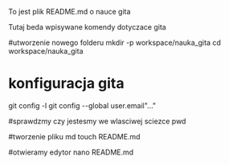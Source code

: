 To jest plik README.md o nauce gita

Tutaj beda wpisywane komendy dotyczace gita

#utworzenie nowego folderu
mkdir -p workspace/nauka_gita
cd workspace/nauka_gita

# konfiguracja gita
git config -l
git config --global user.email"..."

#sprawdzmy czy jestesmy we wlasciwej sciezce
pwd

#tworzenie pliku md
touch README.md

#otwieramy edytor
nano README.md
